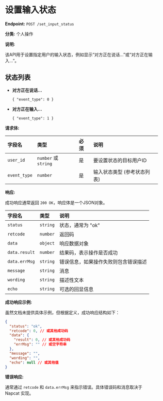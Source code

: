 # 设置输入状态

**Endpoint:** `POST /set_input_status`

**分类:** 个人操作

**说明:**

该API用于设置指定用户的输入状态，例如显示“对方正在说话...”或“对方正在输入...”。

## 状态列表

*   **对方正在说话...**
    ```json5
    { "event_type": 0 }
    ```
*   **对方正在输入...**
    ```json5
    { "event_type": 1 }
    ```

**请求体:**

| 字段名       | 类型          | 必须 | 说明                     |
| :----------- | :------------ | :--- | :----------------------- |
| `user_id`    | `number` 或 `string` | 是   | 要设置状态的目标用户ID |
| `event_type` | `number`      | 是   | 输入状态类型 (参考状态列表) |

**响应:**

成功响应通常返回 `200 OK`，响应体是一个JSON对象。

| 字段名      | 类型    | 说明                                   |
| :---------- | :------ | :------------------------------------- |
| `status`    | `string` | 状态，通常为 "ok"                      |
| `retcode`   | `number` | 返回码                                 |
| `data`      | `object` | 响应数据对象                           |
| `data.result` | `number` | 结果码，表示操作是否成功               |
| `data.errMsg` | `string` | 错误信息，如果操作失败则包含错误描述 |
| `message`   | `string` | 消息                                   |
| `wording`   | `string` | 描述性文本                             |
| `echo`      | `string` | 可选的回显信息                         |

**成功响应示例:**

虽然文档未提供具体示例，但根据定义，成功响应结构如下：

```json
{
  "status": "ok",
  "retcode": 0, // 或其他成功码
  "data": {
    "result": 0, // 或其他成功码
    "errMsg": "" // 或空字符串
  },
  "message": "",
  "wording": "",
  "echo": null // 或其他值
}
```

**错误响应:**

通常通过 `retcode` 和 `data.errMsg` 来指示错误。具体错误码和消息取决于 Napcat 实现。

